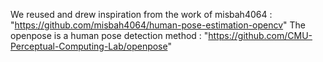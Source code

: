 We reused and drew inspiration from the work of misbah4064 : "https://github.com/misbah4064/human-pose-estimation-opencv" 
The openpose is a human pose detection method : "https://github.com/CMU-Perceptual-Computing-Lab/openpose"
